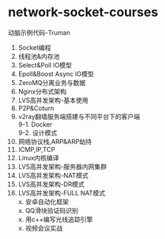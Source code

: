 ﻿# network-socket-courses
动脑示例代码-Truman

1. Socket编程  
2. 线程池&内存池  
3. Select&Poll IO模型  
4. Epoll&Boost Async IO模型  
5. ZeroMQ分离业务与数据  
6. Nginx分布式架构  
7. LVS高并发架构-基本使用  
8. P2P&Coturn  
9. v2ray翻墙服务端搭建与不同平台下的客户端  
9-1. Docker  
9-2. 设计模式  
10. 网络协议栈,ARP&ARP劫持  
11. ICMP,IP,TCP  
11. Linux内核编译  
11. LVS高并发架构-服务器内网集群  
11. LVS高并发架构-NAT模式  
11. LVS高并发架构-DR模式  
11. LVS高并发架构-FULL NAT模式  
x. 安卓自动化框架  
x. QQ滑块验证码识别  
x. 用c++编写光线追踪引擎  
x. 视频会议实战